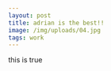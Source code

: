 ```yaml
---
layout: post
title: adrian is the best!!
image: /img/uploads/04.jpg
tags: work
---
```

this is true
